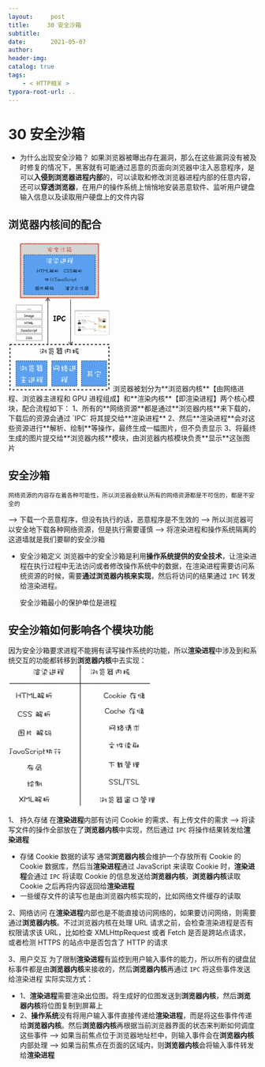 ```yaml
---
layout:     post
title:     30 安全沙箱
subtitle:  
date:       2021-05-07
author:     
header-img: 
catalog: true
tags:
    - < HTTP相关 >
typora-root-url: ..
---
```



# 30 安全沙箱

-   为什么出现安全沙箱？
    如果浏览器被曝出存在漏洞，那么在这些漏洞没有被及时修复的情况下，黑客就有可能通过恶意的页面向浏览器中注入恶意程序，是可以**入侵到浏览器进程内部**的，可以读取和修改浏览器进程内部的任意内容，还可以**穿透浏览器**，在用户的操作系统上悄悄地安装恶意软件、监听用户键盘输入信息以及读取用户硬盘上的文件内容
## 浏览器内核间的配合
<img src="/../img/assets_2019/image-20210507162128612.png" alt="image-20210507162128612" style="zoom:30%;" />
浏览器被划分为**浏览器内核**【由网络进程、浏览器主进程和 GPU 进程组成】和**渲染内核**【即渲染进程】两个核心模块，配合流程如下：
	1、所有的**网络资源**都是通过**浏览器内核**来下载的，下载后的资源会通过 `IPC` 将其提交给**渲染进程**
	2、然后**渲染进程**会对这些资源进行**解析、绘制**等操作，最终生成一幅图片，但不负责显示
	3、将最终生成的图片提交给**浏览器内核**模块，由浏览器内核模块负责**显示**这张图片

## 安全沙箱
    网络资源的内容存在着各种可能性，所以浏览器会默认所有的网络资源都是不可信的，都是不安全的
 --> 下载一个恶意程序，但没有执行的话，恶意程序是不生效的
 --> 所以浏览器可以安全地下载各种网络资源，但是执行需要谨慎
 --> 将渲染进程和操作系统隔离的这道墙就是我们要聊的安全沙箱

 -  安全沙箱定义
    浏览器中的安全沙箱是利用**操作系统提供的安全技术**，让渲染进程在执行过程中无法访问或者修改操作系统中的数据，在渲染进程需要访问系统资源的时候，需要**通过浏览器内核来实现**，然后将访问的结果通过 `IPC` 转发给渲染进程。

    安全沙箱最小的保护单位是进程
## 安全沙箱如何影响各个模块功能
因为安全沙箱要求进程不能拥有读写操作系统的功能，所以**渲染进程**中涉及到和系统交互的功能都转移到**浏览器内核**中去实现：
<img src="/../img/assets_2019/image-20210507162248202.png" alt="image-20210507162248202" style="zoom:30%;" />

1、 持久存储
在**渲染进程**内部有访问 Cookie 的需求、有上传文件的需求 --> 将读写文件的操作全部放在了**浏览器内核**中实现，然后通过 `IPC` 将操作结果转发给**渲染进程**
-   存储 Cookie 数据的读写
通常**浏览器内核**会维护一个存放所有 Cookie 的 Cookie 数据库，然后当**渲染进程**通过 JavaScript 来读取 Cookie 时，**渲染进程**会通过 `IPC` 将读取 Cookie 的信息发送给**浏览器内核**，**浏览器内核**读取 Cookie 之后再将内容返回给**渲染进程**
-   一些缓存文件的读写也是由浏览器内核实现的，比如网络文件缓存的读取

2、网络访问
在**渲染进程**内部也是不能直接访问网络的，如果要访问网络，则需要通过**浏览器内核**。不过浏览器内核在处理 URL 请求之前，会检查渲染进程是否有权限请求该 URL，比如检查 XMLHttpRequest 或者 Fetch 是否是跨站点请求，或者检测 HTTPS 的站点中是否包含了 HTTP 的请求

3、用户交互
为了限制**渲染进程**有监控到用户输入事件的能力，所以所有的键盘鼠标事件都是由**浏览器内核**来接收的，然后**浏览器内核**再通过 `IPC` 将这些事件发送给渲染进程
实际实现方式：

-   1、**渲染进程**需要渲染出位图。将生成好的位图发送到**浏览器内核**，然后**浏览器内核**将位图复制到屏幕上
-   2、**操作系统**没有将用户输入事件直接传递给**渲染进程**，而是将这些事件传递给**浏览器内核**。然后**浏览器内核**再根据当前浏览器界面的状态来判断如何调度这些事件 
--> 如果当前焦点位于浏览器地址栏中，则输入事件会在**浏览器内核**内部处理 
--> 如果当前焦点在页面的区域内，则**浏览器内核**会将输入事件转发给**渲染进程**